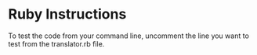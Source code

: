 # Ruby Instructions

To test the code from your command line, uncomment the line you want to test from the translator.rb file.
